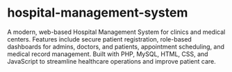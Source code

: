 # hospital-management-system
A modern, web-based Hospital Management System for clinics and medical centers. Features include secure patient registration, role-based dashboards for admins, doctors, and patients, appointment scheduling, and medical record management. Built with PHP, MySQL, HTML, CSS, and JavaScript to streamline healthcare operations and improve patient care.
